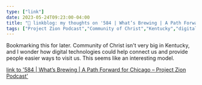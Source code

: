 ```yaml
---
type: ["link"]
date: 2023-05-24T09:23:00-04:00
title: "🔗 linkblog: my thoughts on '584 | What’s Brewing | A Path Forward for Chicago – Project Zion Podcast'"
tags: ["Project Zion Podcast","Community of Christ","Kentucky","digital ministry","virtual ministry"]
---
```

Bookmarking this for later. Community of Christ isn't very big in Kentucky, and I wonder how digital technologies could help connect us and provide people easier ways to visit us. This seems like an interesting model.  
 

[link to '584 | What’s Brewing | A Path Forward for Chicago – Project Zion Podcast'](https://www.projectzionpodcast.org/podcast/584-whats-brewing-a-path-forward-for-chicago/)
